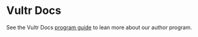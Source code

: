# Vultr Docs

See the Vultr Docs [program guide](https://www.vultr.com/docs/vultr-docs-program-guide) to lean more about our author program.
